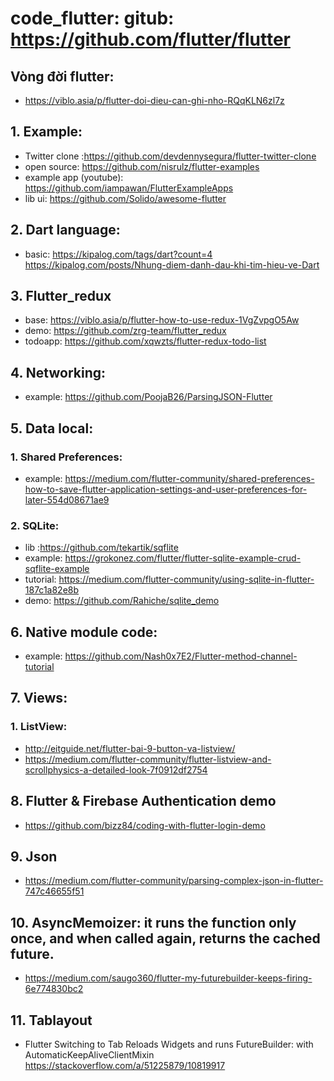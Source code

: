# code_flutter: gitub: https://github.com/flutter/flutter

## Vòng đời flutter:
- https://viblo.asia/p/flutter-doi-dieu-can-ghi-nho-RQqKLN6zl7z

## 1. Example: 
- Twitter clone :https://github.com/devdennysegura/flutter-twitter-clone
- open source: https://github.com/nisrulz/flutter-examples
- example app (youtube): https://github.com/iampawan/FlutterExampleApps
- lib ui: https://github.com/Solido/awesome-flutter

## 

## 2. Dart language:
- basic: https://kipalog.com/tags/dart?count=4    https://kipalog.com/posts/Nhung-diem-danh-dau-khi-tim-hieu-ve-Dart

## 3. Flutter_redux
- base: https://viblo.asia/p/flutter-how-to-use-redux-1VgZvpgO5Aw
- demo: https://github.com/zrg-team/flutter_redux
- todoapp: https://github.com/xqwzts/flutter-redux-todo-list

## 4. Networking:
- example: https://github.com/PoojaB26/ParsingJSON-Flutter

## 5. Data local:
### 1. Shared Preferences: 
- example: https://medium.com/flutter-community/shared-preferences-how-to-save-flutter-application-settings-and-user-preferences-for-later-554d08671ae9
### 2. SQLite: 
- lib :https://github.com/tekartik/sqflite
- example: https://grokonez.com/flutter/flutter-sqlite-example-crud-sqflite-example
- tutorial: https://medium.com/flutter-community/using-sqlite-in-flutter-187c1a82e8b
- demo: https://github.com/Rahiche/sqlite_demo

## 6. Native module code: 
- example: https://github.com/Nash0x7E2/Flutter-method-channel-tutorial

## 7. Views:
### 1. ListView: 
- http://eitguide.net/flutter-bai-9-button-va-listview/
- https://medium.com/flutter-community/flutter-listview-and-scrollphysics-a-detailed-look-7f0912df2754

## 8. Flutter & Firebase Authentication demo
- https://github.com/bizz84/coding-with-flutter-login-demo

## 9. Json
- https://medium.com/flutter-community/parsing-complex-json-in-flutter-747c46655f51

## 10. AsyncMemoizer: it runs the function only once, and when called again, returns the cached future.
- https://medium.com/saugo360/flutter-my-futurebuilder-keeps-firing-6e774830bc2

## 11. Tablayout
- Flutter Switching to Tab Reloads Widgets and runs FutureBuilder: with AutomaticKeepAliveClientMixin
https://stackoverflow.com/a/51225879/10819917
